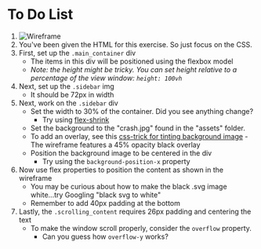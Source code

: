 # To Do List
1. ![Wireframe]()
2. You've been given the HTML for this exercise. So just focus on the CSS.
3. First, set up the `.main_container` div
   - The items in this div will be positioned using the flexbox model
   - *Note: the height might be tricky. You can set height relative to a percentage of the view window: `height: 100vh`*
4. Next, set up the `.sidebar` img
   - It should be 72px in width
5. Next, work on the `.sidebar` div
   - Set the width to 30% of the container. Did you see anything change?
     - Try using [flex-shrink](https://developer.mozilla.org/en-US/docs/Web/CSS/flex-shrink)
   - Set the background to the "crash.jpg" found in the "assets" folder.
   - To add an overlay, see this [css-trick for tinting background image](https://css-tricks.com/tinted-images-multiple-backgrounds/) - The wireframe features a 45% opacity black overlay
   - Position the background image to be centered in the div
     - Try using the `background-position-x` property
6. Now use flex properties to position the content as shown in the wireframe
   - You may be curious about how to make the black .svg image white...try Googling "black svg to white"
   - Remember to add 40px padding at the bottom
7. Lastly, the `.scrolling_content` requires 26px padding and centering the text
   - To make the window scroll properly, consider the `overflow` property.
     - Can you guess how `overflow-y` works?

